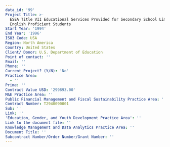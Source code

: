 ```yaml
---
data_id: '99'
Project Title: >-
  ESEA Title VII Educational Services Provided for Secondary School Limited
  English Proficient Students
Start Year: '1994'
End Year: '1996'
ISO3 Code: USA
Region: North America
Country: United States
Client/ Donor: U.S. Department of Education
Point of contact: ''
Email: ''
Phone: ''
Current Project? (Y/N): 'No'
Practice Area:
  - ''
Prime: ''
Contract Value USD: '299893.00'
M&E Practice Area: ''
Public Financial Management and Fiscal Sustainability Practice Area: ''
Contract Number: T2940090001
Sub: ''
Link: ''
'Education, Gender, and Youth Development Practice Area': ''
Link to the document file: ''
Knowledge Management and Data Analytics Practice Area: ''
Document Title: ''
Subcontract Number/Order Number/Grant Number: ''
---
```

